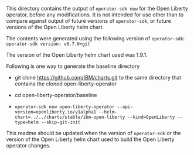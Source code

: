 This directory contains the output of `operator-sdk new` for the Open
Liberty operator, before any modifications.  It is not intended for
use other than to compare against output of future versions of
`operator-sdk`, or future versions of the Open Liberty helm chart.

The contents were generated using the following version of
`operator-sdk`: `operator-sdk version: v0.7.0+git`

The version of the Open Liberty helm chart used was 1.9.1.

Following is one way to generate the baseline directory 
* git clone https://github.com/IBM/charts.git  to the same directory that contains the cloned open-liberty-operator 

* cd open-liberty-operator/baseline

* `operator-sdk new open-liberty-operator --api-version=openliberty.io/v1alpha1 --helm-chart=../../charts/stable/ibm-open-liberty --kind=OpenLiberty --type=helm --skip-git-init`

This readme should be updated when the version of `operator-sdk` or
the version of the Open Liberty helm chart used to build the Open
Liberty operator changes.

